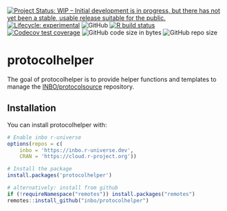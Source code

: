 
<!-- README.md is generated from README.Rmd. Please edit that file -->

[![Project Status: WIP – Initial development is in progress, but there
has not yet been a stable, usable release suitable for the
public.](https://www.repostatus.org/badges/latest/wip.svg)](https://www.repostatus.org/#wip)
[![Lifecycle:
experimental](https://img.shields.io/badge/lifecycle-experimental-orange.svg)](https://lifecycle.r-lib.org/articles/stages.html#experimental)
![GitHub](https://img.shields.io/github/license/inbo/protocolhelper)
[![R build
status](https://github.com/inbo/protocolhelper/workflows/check%20package%20on%20main/badge.svg)](https://github.com/inbo/protocolhelper/actions)
[![Codecov test
coverage](https://app.codecov.io/gh/inbo/protocolhelper/branch/main/graph/badge.svg)](https://app.codecov.io/gh/inbo/protocolhelper?branch=main)
![GitHub code size in
bytes](https://img.shields.io/github/languages/code-size/inbo/protocolhelper.svg)
![GitHub repo
size](https://img.shields.io/github/repo-size/inbo/protocolhelper.svg)

# protocolhelper

The goal of protocolhelper is to provide helper functions and templates
to manage the [INBO/protocolsource](https://github.com/inbo/protocolsource) repository.

## Installation

You can install protocolhelper with:

``` r
# Enable inbo r-universe
options(repos = c(
    inbo = 'https://inbo.r-universe.dev',
    CRAN = 'https://cloud.r-project.org'))

# Install the package
install.packages('protocolhelper')

# alternatively: install from github
if (!requireNamespace("remotes")) install.packages("remotes")
remotes::install_github("inbo/protocolhelper")
```
